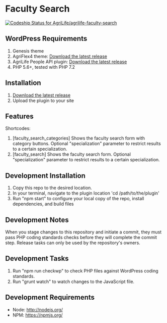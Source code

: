 # Faculty Search
[![Codeship Status for AgriLife/agrilife-faculty-search](https://app.codeship.com/projects/922e1dd0-75c0-0137-8850-4a74f06c083c/status?branch=master)](https://app.codeship.com/projects/349707)

## WordPress Requirements

1. Genesis theme
2. AgriFlex4 theme: [Download the latest release](https://github.com/agrilife/agriflex4/releases/latest)
3. AgriLife People API plugin: [Download the latest release](https://github.com/AgriLife/agrilife-people-api/releases/latest)
4. PHP 5.6+, tested with PHP 7.2

## Installation

1. [Download the latest release](https://github.com/agrilife/agrilife-faculty-search/releases/latest)
2. Upload the plugin to your site

## Features
Shortcodes:
1. [faculty_search_categories] Shows the faculty search form with category buttons. Optional "specialization" parameter to restrict results to a certain specialization.
2. [faculty_search] Shows the faculty search form. Optional "specialization" parameter to restrict results to a certain specialization.

## Development Installation

1. Copy this repo to the desired location.
2. In your terminal, navigate to the plugin location 'cd /path/to/the/plugin'
3. Run "npm start" to configure your local copy of the repo, install dependencies, and build files

## Development Notes

When you stage changes to this repository and initiate a commit, they must pass PHP coding standards checks before they will complete the commit step. Release tasks can only be used by the repository's owners.

## Development Tasks

1. Run "npm run checkwp" to check PHP files against WordPress coding standards.
2. Run "grunt watch" to watch changes to the JavaScript file.

## Development Requirements

* Node: http://nodejs.org/
* NPM: https://npmjs.org/

